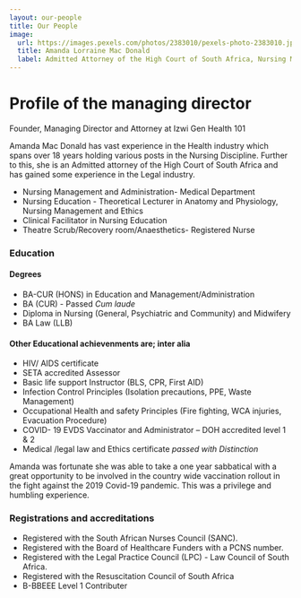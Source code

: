 ```yaml
---
layout: our-people
title: Our People
image: 
  url: https://images.pexels.com/photos/2383010/pexels-photo-2383010.jpeg
  title: Amanda Lorraine Mac Donald 
  label: Admitted Attorney of the High Court of South Africa, Nursing Management/ Educator/ Administrator
---
```


# Profile of the managing director

Founder, Managing Director and Attorney at Izwi Gen Health 101

Amanda Mac Donald has vast experience in the Health industry which spans over 18 years holding various posts in the Nursing Discipline. Further to this, she is an Admitted attorney of the High Court of South Africa and has gained some experience in the Legal industry.

* Nursing Management and Administration- Medical Department
* Nursing Education - Theoretical Lecturer in Anatomy and Physiology, Nursing Management and Ethics
* Clinical Facilitator in Nursing Education
* Theatre Scrub/Recovery room/Anaesthetics- Registered Nurse

### Education

#### Degrees
* BA-CUR (HONS) in Education and Management/Administration
* BA (CUR) - Passed *Cum laude*
* Diploma in Nursing (General, Psychiatric and Community) and Midwifery
* BA Law (LLB) 

#### Other Educational achievenments are; inter alia
* HIV/ AIDS certificate
* SETA accredited Assessor
* Basic life support Instructor (BLS, CPR, First AID)
* Infection Control Principles (Isolation precautions, PPE, Waste Management)
* Occupational Health and safety Principles (Fire fighting, WCA injuries, Evacuation Procedure)
* COVID- 19 EVDS Vaccinator and Administrator – DOH accredited level 1 & 2
* Medical /legal law and Ethics certificate *passed with Distinction*

Amanda was fortunate she was able to take a one year sabbatical with a great opportunity to be involved in the country wide vaccination rollout in the fight against the 2019 Covid-19 pandemic. This was a privilege and humbling experience.

### Registrations and accreditations
* Registered with the South African Nurses Council (SANC).
* Registered with the Board of Healthcare Funders with a PCNS number.
* Registered with the Legal Practice Council (LPC) - Law Council of South Africa.
* Registered with the Resuscitation Council of South Africa
* B-BBEEE Level 1 Contributer
